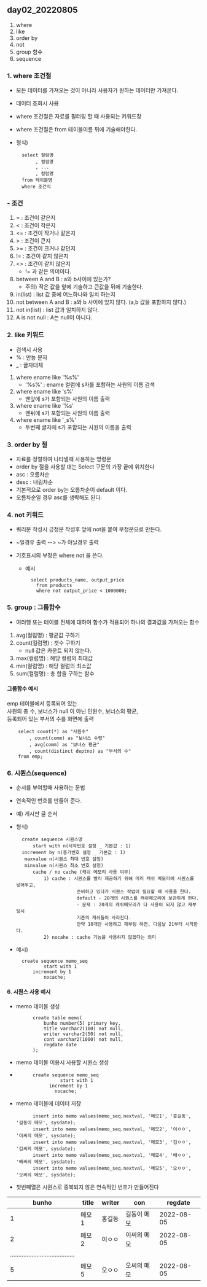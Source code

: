 ## day02_20220805

1. where
2. like
3. order by
4. not
5. group 함수
6. sequence

### 1. where 조건절

- 모든 데이터를 가져오는 것이 아니라 사용자가 원하는 데이터만 가져온다.
- 데이터 조회시 사용
- where 조건절은 자료를 필터링 할 때 사용되는 키워드장
- where 조건절은 from 테이블이름 뒤에 기술해야한다.
- 형식)

        select 컬럼명
             , 컬럼명
             , ...
             , 컬럼명
        from 테이블명
        where 조건식

### - 조건

1. = : 조건이 같은지
2. < : 조건이 작은지
3. <= : 조건이 작거나 같은지
4. \> : 조건이 큰지
5. \>= : 조건이 크거나 같던지
6. != : 조건이 같지 않은지
7. <> : 조건이 같지 않은지
   - != 과 같은 의미이다.
8. between A and B : a와 b사이에 있는가?
   - 주의) 작은 값을 앞에 기술하고 큰값을 뒤에 기술한다.
9. in(list) : list 값 중에 어느하나와 일치 하는지
10. not between A and B : a와 b 사이에 있지 않다. (a,b 값을 포함하지 않다.)
11. not in(list) : list 값과 일치하지 않다.
12. A is not null : A는 null이 아니다.

### 2. like 키워드

- 검색시 사용
- % : 만능 문자
- \_ : 글자대체

1.  where ename like '%s%'
    - '%s%' : ename 컬럼에 s자를 포함하는 사원의 이름 검색
2.  where ename like 's%'
    - 맨앞에 s가 포함되는 사원의 이름 출력
3.  where ename like '%s'
    - 맨뒤에 s가 포함되는 사원의 이름 출력
4.  where ename like '\_s%'
    - 두번째 글자에 s가 포함되는 사원의 이름을 출력

### 3. order by 절

- 자료를 정렬하여 나타낼때 사용하는 명령문
- order by 절을 사용할 대는 Select 구문의 가장 끝에 위치한다
- asc : 오름차순
- desc : 내림차순
- 기본적으로 order by는 오름차순이 default 이다.
- 오름차순일 경우 asc를 생략해도 된다.

### 4. not 키워드

- 쿼리문 작성시 긍정문 작성후 앞에 not을 붙여 부정문으로 만든다.
- ~일경우 출력 --> ~가 아닐경우 출력
- 기호표시의 부정은 where not 을 쓴다.

  - 예시

          select products_name, output_price
            from products
            where not output_price < 1000000;

### 5. group : 그룹함수

- 여러행 또는 테이블 전체에 대하여 함수가 적용되어 하나의 결과값을 가져오는 함수

1. avg(컬럼명) : 평균값 구하기
2. count(컬럼명) : 갯수 구하기
   - null 값은 카운트 되지 않는다.
3. max(컬럼명) : 해당 컬럼의 최대값
4. min(컬럼명) : 해당 컬럼의 최소값
5. sum(컬럼명) : 총 합을 구하는 함수

#### 그룹함수 예시

emp 테이블에서 등록되어 있는 <br>
사원의 총 수, 보너스가 null 이 아닌 인원수, 보너스의 평균, <br>
등록되어 있는 부서의 수를 화면에 출력

        select count(*) as "사원수"
            , count(comm) as "보너스 수령"
            , avg(comm) as "보너스 평균"
            , count(distinct deptno) as "부서의 수"
        from emp;

### 6. 시퀀스(sequence)

- 순서를 부여할때 사용하는 문법
- 연속적인 번호를 만들어 준다.
- 예) 게시판 글 순서
- 형식)

        create sequence 시퀀스명
            start with n(시작번호 설정 _ 기본값 : 1)
        increment by n(증가번호 설정 _ 기본값 : 1)
         maxvalue n(시퀀스 최대 번호 설정)
         minvalue n(시퀀스 최소 번호 설정)
            cache / no cache (캐쉬 메모리 사용 여부)
                1) cache : 시퀀스를 빨리 제공하기 위해 미리 캐쉬 메모리에 시퀀스를 넣어두고,
                            준비하고 있다가 시퀀스 작업이 필요할 때 사용을 한다.
                            default - 20개의 시퀀스를 캐쉬메모리에 보관하게 한다.
                            - 문제 : 20개의 캐쉬메모리가 다 사용이 되지 않고 재부팅시
                            기존의 캐쉬들이 사라진다.
                            만약 10개만 사용하고 재부팅 하면, 다음날 21부터 시작한다.
                2) nocahe : cache 기능을 사용하지 않겠다는 의미

- 예시)

        create sequence memo_seq
                start with 1
            increment by 1
                nocache;

#### 6. 시퀀스 사용 예시

- memo 테이블 생성

            create table memo(
                bunho number(5) primary key, 
                title varchar2(100) not null,
                writer varchar2(50) not null,
                cont varchar2(1000) not null,
                regdate date
            );

- memo 테이블 이용시 사용할 시퀀스 생성
- 
            create sequence memo_seq
                      start with 1
                  increment by 1
                    nocache;
            
- memo 테이블에 데이터 저장

            insert into memo values(memo_seq.nextval, '메모1', '홍길동', '길동이 메모', sysdate);
            insert into memo values(memo_seq.nextval, '메모2', '이ㅇㅇ', '이씨의 메모', sysdate);
            insert into memo values(memo_seq.nextval, '메모3', '김ㅇㅇ', '김씨의 메모', sysdate);
            insert into memo values(memo_seq.nextval, '메모4', '배ㅇㅇ', '배씨의 메모', sysdate);
            insert into memo values(memo_seq.nextval, '메모5', '오ㅇㅇ', '오씨의 메모', sysdate);

- 첫번째열은 시퀀스로 중복되지 않은 연속적인 번호가 만들어진다

|bunho | title | writer | con |   regdate|
| ---- | ---- |---- |---- |---- |
| 1 | 메모1 | 홍길동 | 길동이 메모 | 2022-08-05 |
| 2 | 메모2 | 이ㅇㅇ | 이씨의 메모 | 2022-08-05 |
| ....................................... |
| 5 | 메모5 | 오ㅇㅇ | 오씨의 메모 | 2022-08-05 |
